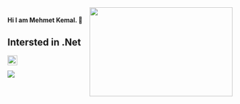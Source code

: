
<img src="https://media.giphy.com/media/iIqmM5tTjmpOB9mpbn/giphy.gif" align="right" width="320" height="200">

#### Hi I am Mehmet Kemal. 👋
## Intersted in .Net

[linkedin]: https://www.linkedin.com/in/mehmetkemalaslan/
[<img width="22" src="https://unpkg.com/simple-icons@v6/icons/linkedin.svg" align="left"/>][linkedin]

<br/>
<br/>

<img src="https://github-readme-stats.vercel.app/api/top-langs/?username=Mehmet-Kemal-Aslan&layout=compact">


<!--
**Mehmet-Kemal-Aslan/Mehmet-Kemal-Aslan** is a ✨ _special_ ✨ repository because its `README.md` (this file) appears on your GitHub profile.

Here are some ideas to get you started:

- 🔭 I’m currently working on ...
- 🌱 I’m currently learning ...
- 👯 I’m looking to collaborate on ...
- 🤔 I’m looking for help with ...
- 💬 Ask me about ...
- 📫 How to reach me: ...
- 😄 Pronouns: ...
- ⚡ Fun fact: ...
-->
